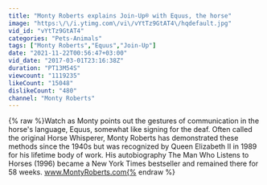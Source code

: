 ```yaml
---
title: "Monty Roberts explains Join-Up® with Equus, the horse"
image: "https:\/\/i.ytimg.com\/vi\/vYtTz9GtAT4\/hqdefault.jpg"
vid_id: "vYtTz9GtAT4"
categories: "Pets-Animals"
tags: ["Monty Roberts","Equus","Join-Up"]
date: "2021-11-22T00:56:47+03:00"
vid_date: "2017-03-01T23:16:38Z"
duration: "PT13M54S"
viewcount: "1119235"
likeCount: "15048"
dislikeCount: "480"
channel: "Monty Roberts"
---
```

{% raw %}Watch as Monty points out the gestures of communication in the horse's language, Equus, somewhat like signing for the deaf. Often called the original Horse Whisperer, Monty Roberts has demonstrated these methods since the 1940s but was recognized by Queen Elizabeth II in 1989 for his lifetime body of work. His autobiography The Man Who Listens to Horses (1996) became a New York Times bestseller and remained there for 58 weeks. www.MontyRoberts.com{% endraw %}
